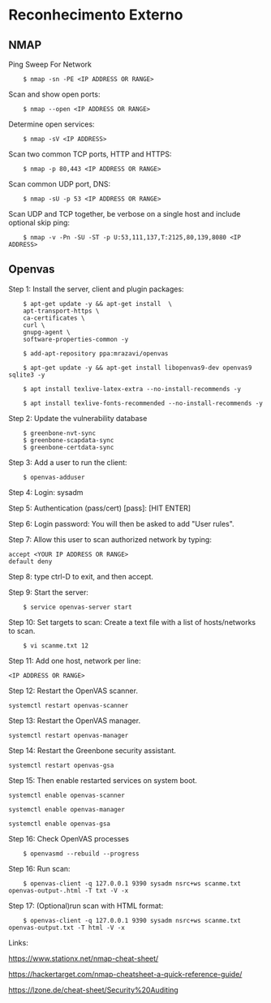 # Reconhecimento Externo

## NMAP
Ping Sweep For Network
```
    $ nmap -sn -PE <IP ADDRESS OR RANGE>
```

Scan and show open ports: 
```
    $ nmap --open <IP ADDRESS OR RANGE> 
```

Determine open services: 
```
    $ nmap -sV <IP ADDRESS>
```

 Scan two common TCP ports, HTTP and HTTPS: 
```
    $ nmap -p 80,443 <IP ADDRESS OR RANGE> 
```

Scan common UDP port, DNS: 
```
    $ nmap -sU -p 53 <IP ADDRESS OR RANGE> 
```

Scan UDP and TCP together, be verbose on a single host and include optional skip ping: 
```
    $ nmap -v -Pn -SU -ST -p U:53,111,137,T:2125,80,139,8080 <IP ADDRESS>
```


## Openvas

Step 1: Install the server, client and plugin packages:

```
    $ apt-get update -y && apt-get install  \
    apt-transport-https \
    ca-certificates \
    curl \
    gnupg-agent \
    software-properties-common -y

    $ add-apt-repository ppa:mrazavi/openvas

    $ apt-get update -y && apt-get install libopenvas9-dev openvas9 sqlite3 -y

    $ apt install texlive-latex-extra --no-install-recommends -y    

    $ apt install texlive-fonts-recommended --no-install-recommends -y

```

Step 2: Update the vulnerability database 
```
    $ greenbone-nvt-sync
    $ greenbone-scapdata-sync
    $ greenbone-certdata-sync
```

Step 3: Add a user to run the client: 
```
    $ openvas-adduser 
```
Step 4: Login: sysadm 

Step 5: Authentication (pass/cert) [pass]: [HIT ENTER] 

Step 6: Login password: <PASSWORD> You will then be asked to add "User rules".

Step 7: Allow this user to scan authorized network by typing: 
```
accept <YOUR IP ADDRESS OR RANGE> 
default deny 
```

Step 8: type ctrl-D to exit, and then accept. 

Step 9: Start the server: 
```
    $ service openvas-server start 
```
Step 10: Set targets to scan: 
Create a text file with a list of hosts/networks to scan. 
```
    $ vi scanme.txt 12 
```
Step 11: Add one host, network per line: 
```
<IP ADDRESS OR RANGE> 
```

Step 12: Restart the OpenVAS scanner.
```
systemctl restart openvas-scanner
```

Step 13: Restart the OpenVAS manager.
```
systemctl restart openvas-manager
```

Step 14: Restart the Greenbone security assistant.

```
systemctl restart openvas-gsa
```

Step 15: Then enable restarted services on system boot.

```
systemctl enable openvas-scanner

systemctl enable openvas-manager

systemctl enable openvas-gsa
```

Step 16: Check OpenVAS processes
```
    $ openvasmd --rebuild --progress
```

Step 16: Run scan: 
```
    $ openvas-client -q 127.0.0.1 9390 sysadm nsrc+ws scanme.txt openvas-output-.html -T txt -V -x 
```

Step 17: (Optional)run scan with HTML format: 
```
    $ openvas-client -q 127.0.0.1 9390 sysadm nsrc+ws scanme.txt openvas-output.txt -T html -V -x 
```


Links:


https://www.stationx.net/nmap-cheat-sheet/

https://hackertarget.com/nmap-cheatsheet-a-quick-reference-guide/

https://lzone.de/cheat-sheet/Security%20Auditing